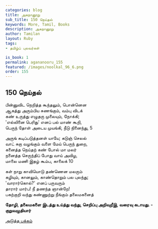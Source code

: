 ```yaml
---
categories: blog
title: அகநானூறு 
sub_title: 150 நெய்தல்
keywords: More, Tamil, Books
description: அகநானூறு 
author: Tamilan
layout: Ruby
tags:
- தமிழ்ப் புலவர்கள் 

is_book: 1
permalink: agananooru_155
featured: /images/noolkal_96_6.png
order: 155
---
```



## 150 நெய்தல்

பின்னுவிட நெறித்த கூந்தலும், பொன்னென  
ஆகத்து அரும்பிய சுணங்கும், வம்பு விடக்  
கண் உருத்து எழுதரு முலையும், நோக்கி;  
'எல்லினை பெரிது' எனப் பல் மாண் கூறி,  
பெருந் தோள் அடைய முயங்கி, நீடு நினைந்து, 5

அருங் கடிப்படுத்தனள் யாயே; கடுஞ் செலல்  
வாட் சுறா வழங்கும் வளை மேய் பெருந் துறை,  
கனைத்த நெய்தற் கண் போல் மா மலர்  
நனைத்த செருந்திப் போது வாய் அவிழ,  
மாலை மணி இதழ் கூம்ப, காலைக் 10

கள் நாறு காவியொடு தண்ணென மலரும்  
கழியும், கானலும், காண்தொறும் பல புலந்து;  
'வாரார்கொல்?' எனப் பருவரும்  
தாரார் மார்ப! நீ தணந்த ஞான்றே!  
பகற்குறி வந்து கண்ணுற்று நீங்கும் தலைமகனைத்

**தோழி, தலைமகளை இடத்து உய்த்து வந்து, செறிப்பு அறிவுறீஇ, வரைவு கடாயது. -  
குறுவழுதியார்**

[அடுத்த பக்கம்](agananooru_156)